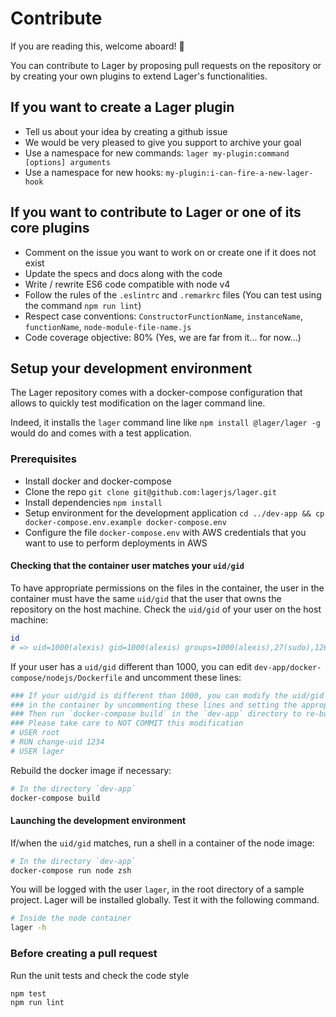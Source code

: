 Contribute
===

If you are reading this, welcome aboard! :beers:

You can contribute to Lager by proposing pull requests on the repository or by creating your own plugins to extend Lager's functionalities.

If you want to create a Lager plugin
---

*   Tell us about your idea by creating a github issue
*   We would be very pleased to give you support to archive your goal
*   Use a namespace for new commands: `lager my-plugin:command [options] arguments`
*   Use a namespace for new hooks: `my-plugin:i-can-fire-a-new-lager-hook`

If you want to contribute to Lager or one of its core plugins
---

*   Comment on the issue you want to work on or create one if it does not exist
*   Update the specs and docs along with the code
*   Write / rewrite ES6 code compatible with node v4
*   Follow the rules of the `.eslintrc` and `.remarkrc` files (You can test using the command `npm run lint`)
*   Respect case conventions: `ConstructorFunctionName`, `instanceName`, `functionName`, `node-module-file-name.js`
*   Code coverage objective: 80% (Yes, we are far from it... for now...)

Setup your development environment
---

The Lager repository comes with a docker-compose configuration that allows to quickly test modification on the lager command line.

Indeed, it installs the `lager` command line like `npm install @lager/lager -g` would do and comes with a test application.

### Prerequisites

*   Install docker and docker-compose
*   Clone the repo `git clone git@github.com:lagerjs/lager.git`
*   Install dependencies `npm install`
*   Setup environment for the development application `cd ../dev-app && cp docker-compose.env.example docker-compose.env`
*   Configure the file `docker-compose.env` with AWS credentials that you want to use to perform deployments in AWS

#### Checking that the container user matches your `uid/gid`

To have appropriate permissions on the files in the container, the user in the container must have the same `uid/gid` that the user that owns the repository
on the host machine. Check the `uid/gid` of your user on the host machine:

```bash
id
# => uid=1000(alexis) gid=1000(alexis) groups=1000(alexis),27(sudo),126(docker)
```

If your user has a `uid/gid` different than 1000, you can edit `dev-app/docker-compose/nodejs/Dockerfile` and uncomment these lines:

```bash
### If your uid/gid is different than 1000, you can modify the uid/gid of the lager user
### in the container by uncommenting these lines and setting the appropriate value (change-uid <NEW_UID> [NEW_GID])
### Then run `docker-compose build` in the `dev-app` directory to re-build the docker image
### Please take care to NOT COMMIT this modification
# USER root
# RUN change-uid 1234
# USER lager
```

Rebuild the docker image if necessary:

```bash
# In the directory `dev-app`
docker-compose build
```

#### Launching the development environment

If/when the `uid/gid` matches, run a shell in a container of the node image:

```bash
# In the directory `dev-app`
docker-compose run node zsh
```

You will be logged with the user `lager`, in the root directory of a sample project. Lager will be installed globally. Test it with the following command.

```bash
# Inside the node container
lager -h
```

### Before creating a pull request

Run the unit tests and check the code style

```bash
npm test
npm run lint
```
